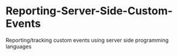 # Reporting-Server-Side-Custom-Events
Reporting/tracking custom events using server side programming languages

